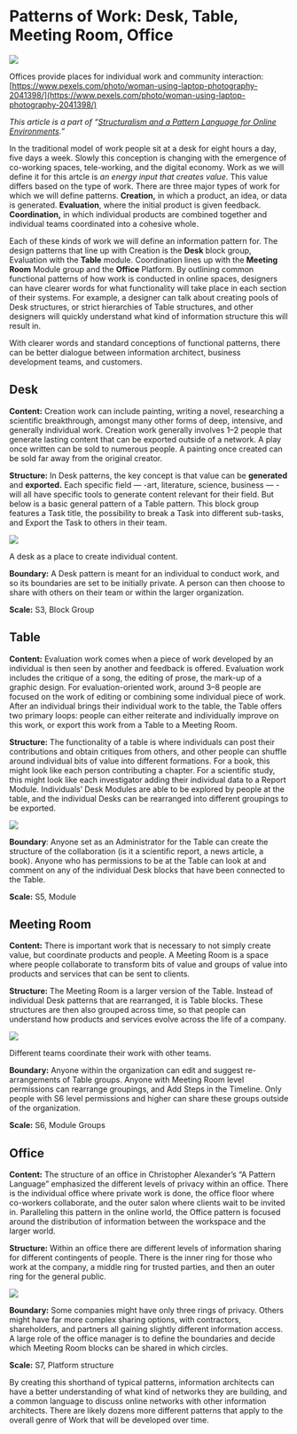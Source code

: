﻿---
author:  Rachel Jaffe
date: Sep 11, 2019
source: https://rachelaliana.medium.com/patterns-of-work-desk-table-meeting-room-office-6aa0e8fd851a

---

# Patterns of Work: Desk, Table, Meeting Room, Office

![](images/V5F9J7nGEZSMTeMvHmXuaw.jpeg)

Offices provide places for individual work and community interaction:  [https://www.pexels.com/photo/woman-using-laptop-photography-2041398/](https://www.pexels.com/photo/woman-using-laptop-photography-2041398/)

_This article is a part of “_[_Structuralism and a Pattern Language for Online Environments_](towards-a-larger-view-of-information-architecture.md)_.”_

In the traditional model of work people sit at a desk for eight hours a day, five days a week. Slowly this conception is changing with the emergence of co-working spaces, tele-working, and the digital economy. Work as we will define it for this artcle is  _an energy input that creates value_. This value differs based on the type of work. There are three major types of work for which we will define patterns.  **Creation,**  in which a product, an idea, or data is generated.  **Evaluation**, where the initial product is given feedback.  **Coordination,**  in which individual products are combined together and individual teams coordinated into a cohesive whole.

Each of these kinds of work we will define an information pattern for. The design patterns that line up with Creation is the **Desk**  block group, Evaluation with the  **Table**  module. Coordination lines up with the  **Meeting Room**  Module group and the  **Office** Platform. By outlining common functional patterns of how work is conducted in online spaces, designers can have clearer words for what functionality will take place in each section of their systems. For example, a designer can talk about creating pools of Desk structures, or strict hierarchies of Table structures, and other designers will quickly understand what kind of information structure this will result in.

With clearer words and standard conceptions of functional patterns, there can be better dialogue between information architect, business development teams, and customers.

## Desk

**Content:**  Creation work can include painting, writing a novel, researching a scientific breakthrough, amongst many other forms of deep, intensive, and generally individual work. Creation work generally involves 1–2 people that generate lasting content that can be exported outside of a network. A play once written can be sold to numerous people. A painting once created can be sold far away from the original creator.

**Structure:** In Desk patterns, the key concept is that value can be  **generated**  and  **exported.**  Each specific field — -art, literature, science, business — -will all have specific tools to generate content relevant for their field. But below is a basic general pattern of a Table pattern. This block group features a Task title, the possibility to break a Task into different sub-tasks, and Export the Task to others in their team.

![](images/QNBtvT8Ubz97Qi6tTFUYYQ.png)

A desk as a place to create individual content.

**Boundary:** A Desk pattern is meant for an individual to conduct work, and so its boundaries are set to be initially private. A person can then choose to share with others on their team or within the larger organization.

**Scale:** S3, Block Group

## Table

**Content:**  Evaluation work comes when a piece of work developed by an individual is then seen by another and feedback is offered. Evaluation work includes the critique of a song, the editing of prose, the mark-up of a graphic design. For evaluation-oriented work, around 3–8 people are focused on the work of editing or combining some individual piece of work. After an individual brings their individual work to the table, the Table offers two primary loops: people can either reiterate and individually improve on this work, or export this work from a Table to a Meeting Room.

**Structure:**  The functionality of a table is where individuals can post their contributions and obtain critiques from others, and other people can shuffle around individual bits of value into different formations. For a book, this might look like each person contributing a chapter. For a scientific study, this might look like each investigator adding their individual data to a Report Module. Individuals’ Desk Modules are able to be explored by people at the table, and the individual Desks can be rearranged into different groupings to be exported.

![](images/RMAu4GdLGAH9lHSRhh9Qfw.png)

**Boundary**: Anyone set as an Administrator for the Table can create the structure of the collaboration (is it a scientific report, a news article, a book). Anyone who has permissions to be at the Table can look at and comment on any of the individual Desk blocks that have been connected to the Table.

**Scale:** S5, Module

## Meeting Room

**Content:** There is important work that is necessary to not simply create value, but coordinate products and people. A Meeting Room is a space where people collaborate to transform bits of value and groups of value into products and services that can be sent to clients.

**Structure:**  The Meeting Room is a larger version of the Table. Instead of individual Desk patterns that are rearranged, it is Table blocks. These structures are then also grouped across time, so that people can understand how products and services evolve across the life of a company.

![](images/J80hTwD-SXIxWsSQ1qJmUA.png)

Different teams coordinate their work with other teams.

**Boundary:**  Anyone within the organization can edit and suggest re-arrangements of Table groups. Anyone with Meeting Room level permissions can rearrange groupings, and Add Steps in the Timeline. Only people with S6 level permissions and higher can share these groups outside of the organization.

**Scale:** S6, Module Groups

## Office

**Content:**  The structure of an office in Christopher Alexander’s “A Pattern Language” emphasized the different levels of privacy within an office. There is the individual office where private work is done, the office floor where co-workers collaborate, and the outer salon where clients wait to be invited in. Paralleling this pattern in the online world, the Office pattern is focused around the distribution of information between the workspace and the larger world.

**Structure:** Within an office there are different levels of information sharing for different contingents of people. There is the inner ring for those who work at the company, a middle ring for trusted parties, and then an outer ring for the general public.

![](images/dYfNNBfqKJ35Vmf57hSo_w.png)

**Boundary:** Some companies might have only three rings of privacy. Others might have far more complex sharing options, with contractors, shareholders, and partners all gaining slightly different information access. A large role of the office manager is to define the boundaries and decide which Meeting Room blocks can be shared in which circles.

**Scale:** S7, Platform structure

By creating this shorthand of typical patterns, information architects can have a better understanding of what kind of networks they are building, and a common language to discuss online networks with other information architects. There are likely dozens more different patterns that apply to the overall genre of Work that will be developed over time. 

